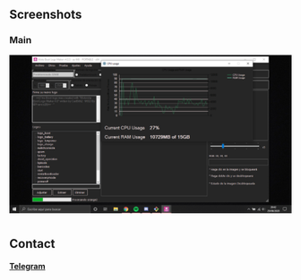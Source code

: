 
## Screenshots

### Main
![Main](https://github.com/Franco28/CPUUsageMonitor/blob/master/main.png "Main")


#


## Contact 
#### [Telegram](https://t.me/francom28) 
